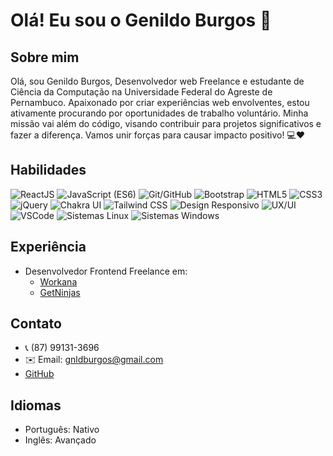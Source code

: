 # Olá! Eu sou o Genildo Burgos 👋

## Sobre mim
Olá, sou Genildo Burgos, Desenvolvedor web Freelance e estudante de Ciência da Computação na Universidade Federal do Agreste de Pernambuco. Apaixonado por criar experiências web envolventes, estou ativamente procurando por oportunidades de trabalho voluntário. Minha missão vai além do código, visando contribuir para projetos significativos e fazer a diferença. Vamos unir forças para causar impacto positivo! 💻❤️


## Habilidades
![ReactJS](https://img.shields.io/badge/ReactJS-61DAFB?style=for-the-badge&logo=react&logoColor=white)
![JavaScript (ES6)](https://img.shields.io/badge/JavaScript-ES6-F7DF1E?style=for-the-badge&logo=javascript&logoColor=white)
![Git/GitHub](https://img.shields.io/badge/Git-GitHub-181717?style=for-the-badge&logo=git&logoColor=white)
![Bootstrap](https://img.shields.io/badge/Bootstrap-7952B3?style=for-the-badge&logo=bootstrap&logoColor=white)
![HTML5](https://img.shields.io/badge/HTML5-E34F26?style=for-the-badge&logo=html5&logoColor=white)
![CSS3](https://img.shields.io/badge/CSS3-1572B6?style=for-the-badge&logo=css3&logoColor=white)
![jQuery](https://img.shields.io/badge/jQuery-0769AD?style=for-the-badge&logo=jquery&logoColor=white)
![Chakra UI](https://img.shields.io/badge/Chakra_UI-319795?style=for-the-badge&logo=chakra-ui&logoColor=white)
![Tailwind CSS](https://img.shields.io/badge/Tailwind_CSS-38B2AC?style=for-the-badge&logo=tailwind-css&logoColor=white)
![Design Responsivo](https://img.shields.io/badge/Design_Responsivo-%23121011?style=for-the-badge&logo=responsive&logoColor=white)
![UX/UI](https://img.shields.io/badge/UX/UI-%230077B5?style=for-the-badge)
![VSCode](https://img.shields.io/badge/VSCode-007ACC?style=for-the-badge&logo=visual-studio-code&logoColor=white)
![Sistemas Linux](https://img.shields.io/badge/Linux-333333?style=for-the-badge&logo=linux&logoColor=white)
![Sistemas Windows](https://img.shields.io/badge/Windows-0078D6?style=for-the-badge&logo=windows&logoColor=white)

## Experiência
- Desenvolvedor Frontend Freelance em:
  - [Workana](https://www.workana.com/)
  - [GetNinjas](https://www.getninjas.com.br/)

## Contato
- 📞 (87) 99131-3696
- ✉️ Email: gnldburgos@gmail.com
- [GitHub](https://github.com/genildoburgos)

## Idiomas
- Português: Nativo
- Inglês: Avançado



